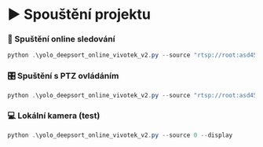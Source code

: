 # ▶️ Spouštění projektu

### 📸 Spuštění online sledování
```powershell
python .\yolo_deepsort_online_vivotek_v2.py --source "rtsp://root:asd456@192.168.0.205:554/live.sdp" --display
```

### 🎛️ Spuštění s PTZ ovládáním
```powershell
python .\yolo_deepsort_online_vivotek_v2.py --source "rtsp://root:asd456@192.168.0.205:554/live.sdp" --display --ptz_url "http://root:asd456@192.168.0.205/cgi-bin/camctrl/ptz.cgi?move={cmd}"
```

### 💻 Lokální kamera (test)
```powershell
python .\yolo_deepsort_online_vivotek_v2.py --source 0 --display
```

